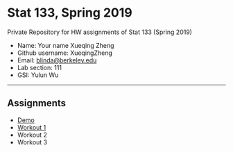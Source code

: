 # Stat 133, Spring 2019

Private Repository for HW assignments of Stat 133 (Spring 2019)

- Name: Your name Xueqing Zheng
- Github username: XueqingZheng
- Email: blinda@berkeley.edu
- Lab section: 111
- GSI: Yulun Wu

-----

## Assignments

- [Demo](demo)
- [Workout 1](workout1)
- Workout 2
- Workout 3


